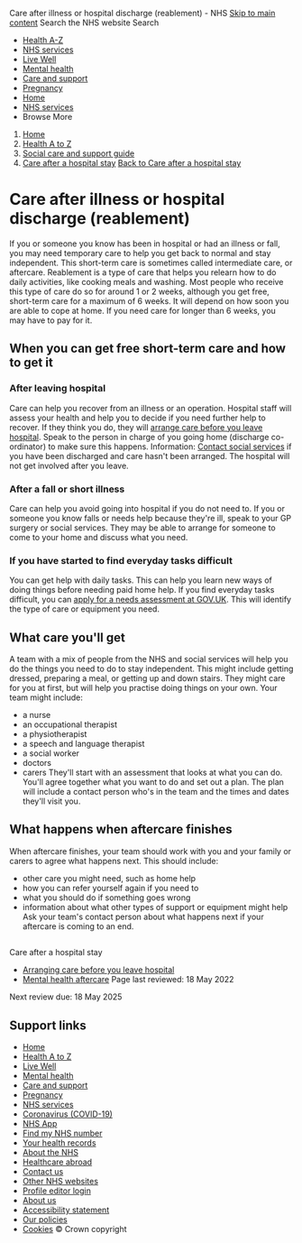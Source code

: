 
Care after illness or hospital discharge (reablement) - NHS
[Skip to main content](#maincontent)
Search the NHS website
Search
* [Health A-Z](/conditions/)
* [NHS services](/nhs-services/)
* [Live Well](/live-well/)
* [Mental health](/mental-health/)
* [Care and support](/conditions/social-care-and-support-guide/)
* [Pregnancy](/pregnancy/)
* [Home](/)
* [NHS services](/nhs-services/)
* Browse
 More
1. [Home](/)
2. [Health A to Z](/conditions/)
3. [Social care and support guide](/conditions/social-care-and-support-guide/)
4. [Care after a hospital stay](/conditions/social-care-and-support-guide/care-after-a-hospital-stay/)
[Back to 
 Care after a hospital stay](/conditions/social-care-and-support-guide/care-after-a-hospital-stay/) 
# Care after illness or hospital discharge (reablement)
If you or someone you know has been in hospital or had an illness or fall, you may need temporary care to help you get back to normal and stay independent.
This short-term care is sometimes called intermediate care, or aftercare. Reablement is a type of care that helps you relearn how to do daily activities, like cooking meals and washing.
Most people who receive this type of care do so for around 1 or 2 weeks, although you get free, short-term care for a maximum of 6 weeks. It will depend on how soon you are able to cope at home.
If you need care for longer than 6 weeks, you may have to pay for it.
## When you can get free short-term care and how to get it
### After leaving hospital
Care can help you recover from an illness or an operation.
Hospital staff will assess your health and help you to decide if you need further help to recover. If they think you do, they will [arrange care before you leave hospital](/conditions/social-care-and-support-guide/care-after-a-hospital-stay/arranging-care-before-you-leave-hospital/).
Speak to the person in charge of you going home (discharge co-ordinator) to make sure this happens.
Information: 
[Contact social services](https://www.nhs.uk/service-search/other-services/Local-Authority-Adult-Social-Care/LocationSearch/1918) if you have been discharged and care hasn't been arranged.
The hospital will not get involved after you leave.
### After a fall or short illness
Care can help you avoid going into hospital if you do not need to.
If you or someone you know falls or needs help because they're ill, speak to your GP surgery or social services.
They may be able to arrange for someone to come to your home and discuss what you need.
### If you have started to find everyday tasks difficult
You can get help with daily tasks. This can help you learn new ways of doing things before needing paid home help.
If you find everyday tasks difficult, you can [apply for a needs assessment at GOV.UK](https://www.gov.uk/apply-needs-assessment-social-services). This will identify the type of care or equipment you need.
## What care you'll get
A team with a mix of people from the NHS and social services will help you do the things you need to do to stay independent.
This might include getting dressed, preparing a meal, or getting up and down stairs.
They might care for you at first, but will help you practise doing things on your own.
Your team might include:
* a nurse
* an occupational therapist
* a physiotherapist
* a speech and language therapist
* a social worker
* doctors
* carers
They'll start with an assessment that looks at what you can do. You'll agree together what you want to do and set out a plan.
The plan will include a contact person who's in the team and the times and dates they'll visit you.
## What happens when aftercare finishes
When aftercare finishes, your team should work with you and your family or carers to agree what happens next.
This should include:
* other care you might need, such as home help
* how you can refer yourself again if you need to
* what you should do if something goes wrong
* information about what other types of support or equipment might help
Ask your team's contact person about what happens next if your aftercare is coming to an end.
## 
 Care after a hospital stay
* [Arranging care before you leave hospital](/conditions/social-care-and-support-guide/care-after-a-hospital-stay/arranging-care-before-you-leave-hospital/)
* [Mental health aftercare](/conditions/social-care-and-support-guide/care-after-a-hospital-stay/mental-health-aftercare/)
 Page last reviewed: 18 May 2022
   
 Next review due: 18 May 2025
 
## Support links
* [Home](/)
* [Health A to Z](/conditions/)
* [Live Well](/live-well/)
* [Mental health](/mental-health/)
* [Care and support](/conditions/social-care-and-support-guide/)
* [Pregnancy](/pregnancy/)
* [NHS services](/nhs-services/)
* [Coronavirus (COVID-19)](/conditions/coronavirus-covid-19/)
* [NHS App](/nhs-app/)
* [Find my NHS number](/nhs-services/online-services/find-nhs-number/)
* [Your health records](/using-the-nhs/about-the-nhs/your-health-records/)
* [About the NHS](/using-the-nhs/about-the-nhs/)
* [Healthcare abroad](/using-the-nhs/healthcare-abroad/apply-for-a-free-uk-global-health-insurance-card-ghic/)
* [Contact us](/contact-us/)
* [Other NHS websites](/nhs-sites/)
* [Profile editor login](/our-policies/profile-editor-login/)
* [About us](/about-us/)
* [Accessibility statement](/accessibility-statement/)
* [Our policies](/our-policies/)
* [Cookies](/our-policies/cookies-policy/)
© Crown copyright
